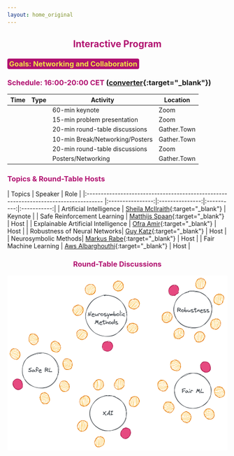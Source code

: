 ```yaml
---
layout: home_original
---
```



<link rel="stylesheet" href="https://maxcdn.bootstrapcdn.com/font-awesome/4.6.0/css/font-awesome.min.css">


## <center><span style="color:#b11170">Interactive Program</span></center>



### <span style="background:#b11170;color:#f3e343;border-radius: 0.25rem;padding: 0.125rem 0.25rem">Goals: Networking and Collaboration</span>



<div class="row">
<div class="col-md-6" markdown="1">

### <span style="color:#b11170">Schedule: 16:00-20:00 CET </span> ([converter](https://time.is/compare/1600_18_Oct_2021_in_CET/local/Melbourne/Los_Angeles/Beijing/New_York){:target="_blank"})


| Time | Type | Activity | Location |
| -------- | :--------: | -------- | -------- | 
| <span class="text-nowrap"><i class="fa fa-hourglass fa-fw"></i> </span> | <span class="text-nowrap"><i class="fa fa-slideshare fa-fw"></i> </span> | 60-min keynote | Zoom |
| <span class="text-nowrap"><i class="fa fa-hourglass-start fa-fw"></i> </span> | <span class="text-nowrap"><i class="fa fa-slideshare fa-fw"></i> </span> | 15-min problem presentation | Zoom |
| <span class="text-nowrap"><i class="fa fa-hourglass-half fa-fw"></i> </span> | <span class="text-nowrap"><i class="fa fa-group fa-fw"></i> </span> | 20-min round-table discussions | Gather.Town |
| <span class="text-nowrap"><i class="fa fa-hourglass-end fa-fw"></i> </span>| <span class="text-nowrap"><i class="fa fa-flash fa-fw"></i> </span> | 10-min Break/Networking/Posters | Gather.Town |
| <span class="text-nowrap"><i class="fa fa-hourglass-half fa-fw"></i> </span>| <span class="text-nowrap"><i class="fa fa-group fa-fw"></i> </span> | 20-min round-table discussions | Zoom|
| <span class="text-nowrap"><i class="fa fa-hourglass fa-fw"></i> </span>| <span class="text-nowrap"><i class="fa fa-slideshare fa-fw"></i> </span> | Posters/Networking | Gather.Town|

</div>
<div class="col-md-6" markdown="1">

### <span style="color:#b11170">Topics & Round-Table Hosts</span>


    
| Topics | Speaker | Role |
|:------------------------------------------------------------------------------------ |:----------------:|:---------------:|:----------:|:-----------:|
| Artificial Intelligence | [Sheila McIlraith](https://www.cs.toronto.edu/~sheila/){:target="_blank"} | Keynote |
| Safe Reinforcement Learning | [Matthijs Spaan](https://www.st.ewi.tudelft.nl/mtjspaan/){:target="_blank"} | Host |
| Explainable Artificial Intelligence | [Ofra Amir](https://scholar.harvard.edu/oamir/home){:target="_blank"} | Host |
| Robustness of Neural Networks| [Guy Katz](https://www.katz-lab.com/){:target="_blank"} | Host |
| Neurosymbolic Methods| [Markus Rabe](https://dblp.org/pid/88/1112-2.html){:target="_blank"} | Host |
| Fair Machine Learning | [Aws Albarghouthi](http://pages.cs.wisc.edu/~aws/){:target="_blank"}  | Host |

</div>
</div>



### <center><span style="color:#b11170">Round-Table Discussions  <span class="text-nowrap"><i class="fa fa-group fa-fw"></i> </span></span></center>


<center><img height="400px" class="center-block" src="resources/tables.png"></center>
